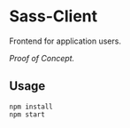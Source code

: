 # Sass-Client

Frontend for application users.

_Proof of Concept._

## Usage

```
npm install
npm start
```
